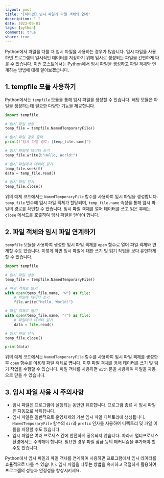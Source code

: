 ```yaml
---
layout: post
title: "[파이썬] 임시 파일과 파일 객체의 연계"
description: " "
date: 2023-09-01
tags: [python]
comments: true
share: true
---
```


Python에서 파일을 다룰 때 임시 파일을 사용하는 경우가 많습니다. 임시 파일을 사용하면 프로그램의 일시적인 데이터를 저장하기 위해 임시로 생성되는 파일을 간편하게 다룰 수 있습니다. 이번 포스트에서는 Python에서 임시 파일을 생성하고 파일 객체와 연계하는 방법에 대해 알아보겠습니다.

## 1. tempfile 모듈 사용하기

Python에서는 `tempfile` 모듈을 통해 임시 파일을 생성할 수 있습니다. 해당 모듈은 파일을 생성하는데 필요한 다양한 기능을 제공합니다.

```python
import tempfile

# 임시 파일 생성
temp_file = tempfile.NamedTemporaryFile()

# 임시 파일 경로 출력
print(f"임시 파일 경로: {temp_file.name}")

# 임시 파일에 데이터 쓰기
temp_file.write(b"Hello, World!")

# 임시 파일에서 데이터 읽기
temp_file.seek(0)
data = temp_file.read()

# 임시 파일 닫기
temp_file.close()
```

위의 예제 코드에서는 `NamedTemporaryFile` 함수를 사용하여 임시 파일을 생성합니다. `temp_file` 변수에 임시 파일 객체가 할당되며, `temp_file.name` 속성을 통해 임시 파일의 경로를 확인할 수 있습니다.  임시 파일 객체를 열어 데이터를 쓰고 읽은 후에는 `close` 메서드를 호출하여 임시 파일을 닫아야 합니다.

## 2. 파일 객체와 임시 파일 연계하기

`tempfile` 모듈을 사용하여 생성한 임시 파일 객체를 `open` 함수로 열어 파일 객체와 연계할 수도 있습니다. 이렇게 하면 임시 파일에 대한 쓰기 및 읽기 작업을 보다 유연하게 할 수 있습니다.

```python
import tempfile

# 임시 파일 생성
temp_file = tempfile.NamedTemporaryFile()

# 파일 객체로 열기
with open(temp_file.name, "w") as file:
    # 파일에 데이터 쓰기
    file.write("Hello, World!")

# 파일 객체로 열기
with open(temp_file.name, "r") as file:
    # 파일에서 데이터 읽기
    data = file.read()

# 임시 파일 닫기
temp_file.close()

print(data)
```

위의 예제 코드에서는 `NamedTemporaryFile` 함수를 사용하여 임시 파일 객체를 생성한 후 `open` 함수를 이용해 파일 객체로 엽니다. 이후 파일 객체를 통해 데이터를 쓰기 및 읽기 작업을 수행할 수 있습니다. 파일 객체를 사용하면 `with` 문을 사용하여 파일을 자동으로 닫을 수 있습니다.

## 3. 임시 파일 사용 시 주의사항

- 임시 파일은 프로그램이 실행되는 동안만 유효합니다. 프로그램 종료 시 임시 파일은 자동으로 삭제됩니다.
- 임시 파일은 일반적으로 운영체제의 기본 임시 파일 디렉토리에 생성됩니다. `NamedTemporaryFile` 함수의 `dir`과 `prefix` 인자를 사용하여 디렉토리 및 파일 이름을 지정할 수도 있습니다.
- 임시 파일은 여러 프로세스 간에 안전하게 공유되지 않습니다. 따라서 멀티프로세스 환경에서는 주의해야 합니다. 필요한 경우 파일 잠금 등의 메커니즘을 추가해야 할 수도 있습니다.

Python에서 임시 파일과 파일 객체를 연계하여 사용하면 프로그램에서 임시 데이터를 효율적으로 다룰 수 있습니다. 임시 파일을 다루는 방법을 숙지하고 적절하게 활용하여 프로그램의 성능과 안정성을 향상시키세요.